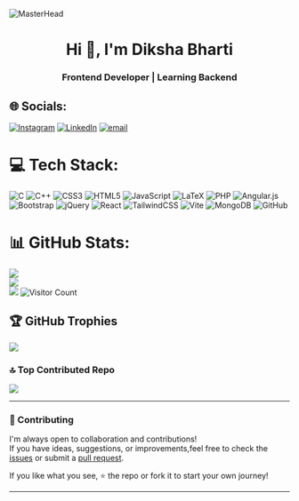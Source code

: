 <!-- Web Dev Banner -->
![MasterHead](https://user-images.githubusercontent.com/80781196/190216139-7697aa5a-c9a0-4bd6-80bf-3aca76a2e1c8.gif)

<!-- Your Info. -->
<h1 align="center">Hi 👋, I'm Diksha Bharti</h1>
<h3 align="center">Frontend Developer | Learning Backend </h3>

## 🌐 Socials:
[![Instagram](https://img.shields.io/badge/Instagram-%23E4405F.svg?logo=Instagram&logoColor=white)](https://instagram.com/diksha_bharti06) [![LinkedIn](https://img.shields.io/badge/LinkedIn-%230077B5.svg?logo=linkedin&logoColor=white)](https://linkedin.com/in/diksha-bharti-055499326) [![email](https://img.shields.io/badge/Email-D14836?logo=gmail&logoColor=white)](mailto:bhartidiksha2008@gmail.com) 

# 💻 Tech Stack:
![C](https://img.shields.io/badge/c-%2300599C.svg?style=for-the-badge&logo=c&logoColor=white) ![C++](https://img.shields.io/badge/c++-%2300599C.svg?style=for-the-badge&logo=c%2B%2B&logoColor=white) ![CSS3](https://img.shields.io/badge/css3-%231572B6.svg?style=for-the-badge&logo=css3&logoColor=white) ![HTML5](https://img.shields.io/badge/html5-%23E34F26.svg?style=for-the-badge&logo=html5&logoColor=white) ![JavaScript](https://img.shields.io/badge/javascript-%23323330.svg?style=for-the-badge&logo=javascript&logoColor=%23F7DF1E) ![LaTeX](https://img.shields.io/badge/latex-%23008080.svg?style=for-the-badge&logo=latex&logoColor=white) ![PHP](https://img.shields.io/badge/php-%23777BB4.svg?style=for-the-badge&logo=php&logoColor=white) ![Angular.js](https://img.shields.io/badge/angular.js-%23E23237.svg?style=for-the-badge&logo=angularjs&logoColor=white) ![Bootstrap](https://img.shields.io/badge/bootstrap-%238511FA.svg?style=for-the-badge&logo=bootstrap&logoColor=white) ![jQuery](https://img.shields.io/badge/jquery-%230769AD.svg?style=for-the-badge&logo=jquery&logoColor=white)  ![React](https://img.shields.io/badge/react-%2320232a.svg?style=for-the-badge&logo=react&logoColor=%2361DAFB) ![TailwindCSS](https://img.shields.io/badge/tailwindcss-%2338B2AC.svg?style=for-the-badge&logo=tailwind-css&logoColor=white) ![Vite](https://img.shields.io/badge/vite-%23646CFF.svg?style=for-the-badge&logo=vite&logoColor=white) ![MongoDB](https://img.shields.io/badge/MongoDB-%234ea94b.svg?style=for-the-badge&logo=mongodb&logoColor=white) ![GitHub](https://img.shields.io/badge/github-%23121011.svg?style=for-the-badge&logo=github&logoColor=white)

# 📊 GitHub Stats:
![](https://github-readme-stats.vercel.app/api?username=Diksha8-db&theme=dark&hide_border=false&include_all_commits=true&count_private=false)<br/>
![](https://nirzak-streak-stats.vercel.app/?user=Diksha8-db&theme=dark&hide_border=false)<br/>
![](https://github-readme-stats.vercel.app/api/top-langs/?username=Diksha8-db&theme=dark&hide_border=false&include_all_commits=true&count_private=false&layout=compact)
![Visitor Count](https://profile-counter.glitch.me/Diksha8-db/count.svg)


## 🏆 GitHub Trophies
![](https://github-profile-trophy.vercel.app/?username=Diksha8-db&theme=radical&no-frame=false&no-bg=true&margin-w=4)

### 🔝 Top Contributed Repo
![](https://github-contributor-stats.vercel.app/api?username=Diksha8-db&limit=5&theme=dark&combine_all_yearly_contributions=true)


---

### 🤝 Contributing

I'm always open to collaboration and contributions!  
If you have ideas, suggestions, or improvements,feel free to check the [issues](https://github.com/Diksha8-db/Diksha8-db/issues) or submit a [pull request](https://github.com/Diksha8-db/Diksha8-db/pulls).

If you like what you see, ⭐️ the repo or fork it to start your own journey!

---

